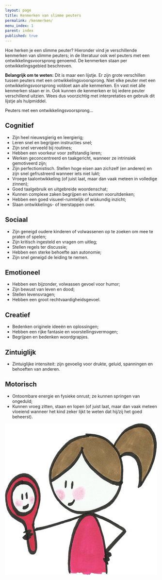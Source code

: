```yaml
---
layout: page
title: Kenmerken van slimme peuters
permalink: /kenmerken/
menu_index: 1
parent: index
published: true
---
```


Hoe herken je een slimme peuter? Hieronder vind je verschillende kenmerken van slimme peuters; in de literatuur ook wel peuters met een ontwikkelingsvoorsprong genoemd. De kenmerken staan per ontwikkelingsgebied beschreven.

**Belangrijk om te weten:** Dit is maar een lijstje. Er zijn grote verschillen tussen peuters met een ontwikkelingsvoorsprong. Niet elke peuter met een ontwikkelingsvoorsprong voldoet aan alle kenmerken. En vast niet álle kenmerken staan er in. Ook kunnen de kenmerken er bij iedere peuter verschillend uitzien. Wees dus voorzichtig met interpretaties en gebruik dit lijstje als hulpmiddel.



Peuters met een ontwikkelingsvoorsprong...

## Cognitief
* Zijn heel nieuwsgierig en leergierig;
* Leren snel en begrijpen instructies snel;
* Zijn snel verveeld bij routines;
* Hebben een voorkeur voor zelfstandig leren;
* Werken geconcentreerd en taakgericht, wanneer ze intrinsiek gemotiveerd zijn;
* Zijn perfectionistisch. Stellen hoge eisen aan zichzelf (en anderen) en zijn snel gefrustreerd wanneer iets niet lukt;
* Vroege taalontwikkeling (of juist laat, maar dan vaak meteen in volledige zinnen);
* Goed taalgebruik en uitgebreide woordenschat;
* Kunnen complexe zaken begrijpen en kunnen vooruitdenken;
* Hebben een goed visueel-ruimtelijk of wiskundig inzicht;
* Slaan ontwikkelings- of leerstappen over.

## Sociaal
* Zijn geneigd oudere kinderen of volwassenen op te zoeken om mee te praten of spelen;
* Zijn kritisch ingesteld en vragen om uitleg;
* Stellen regels ter discussie;
* Hebben een sterke behoefte aan autonomie;
* Zijn snel geneigd de leiding te nemen.

## Emotioneel
* Hebben een bijzonder, volwassen gevoel voor humor;
* Zijn bewust van leven en dood;
* Stellen levensvragen;
* Hebben een groot rechtvaardigheidsgevoel.

## Creatief
* Bedenken originele ideeën en oplossingen;
* Hebben een rijke fantasie en voorstellingsvermogen;
* Begrijpen en bedenken woordgrapjes.

## Zintuiglijk 
* Zintuiglijke intensiteit: zijn gevoelig voor drukte, geluid, spanningen en behoeften van anderen.

## Motorisch
* Ontoombare energie en fysieke onrust; ze kunnen springen van ongeduld;
* Kunnen vroeg zitten, staan en lopen (of juist laat, maar dan vaak meteen vloeiend wanneer het kind zeker lijkt te weten dat hij/zij het goed beheerst).

<img src="/images/kenmerken.png" class="centered" />
